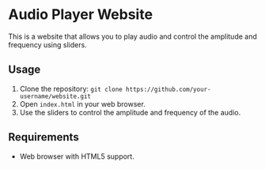 # Audio Player Website

This is a website that allows you to play audio and control the amplitude and frequency using sliders.

## Usage

1. Clone the repository: `git clone https://github.com/your-username/website.git`
2. Open `index.html` in your web browser.
3. Use the sliders to control the amplitude and frequency of the audio.

## Requirements

- Web browser with HTML5 support.
